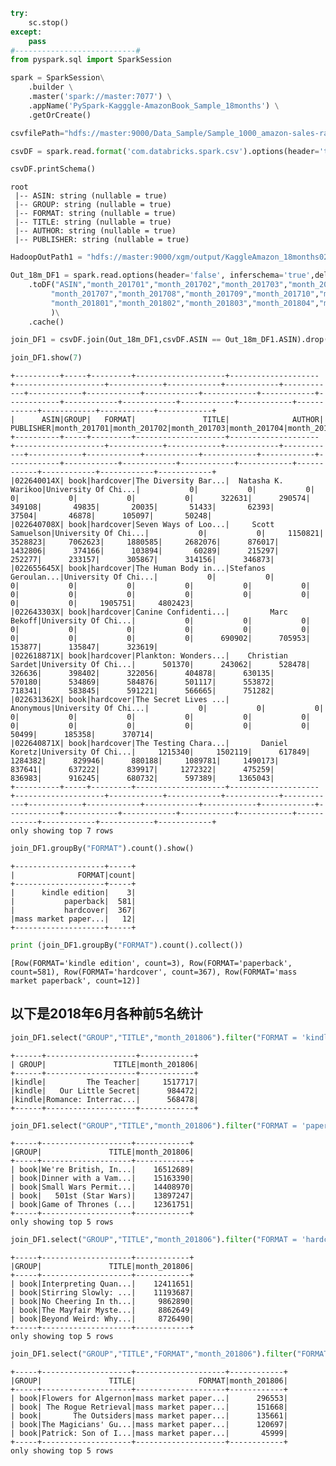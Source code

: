 

```python
try:
    sc.stop()
except:
    pass
#---------------------------#
from pyspark.sql import SparkSession

spark = SparkSession\
    .builder \
    .master('spark://master:7077') \
    .appName('PySpark-Kagggle-AmazonBook_Sample_18months') \
    .getOrCreate()
```


```python
csvfilePath="hdfs://master:9000/Data_Sample/Sample_1000_amazon-sales-rank-data-for-print-and-kindle-books/amazon_com_extras.csv"

csvDF = spark.read.format('com.databricks.spark.csv').options(header='true', inferschema='true').load(csvfilePath).cache()

csvDF.printSchema()
```

    root
     |-- ASIN: string (nullable = true)
     |-- GROUP: string (nullable = true)
     |-- FORMAT: string (nullable = true)
     |-- TITLE: string (nullable = true)
     |-- AUTHOR: string (nullable = true)
     |-- PUBLISHER: string (nullable = true)
    



```python
HadoopOutPath1 = "hdfs://master:9000/xgm/output/KaggleAmazon_18months02/part-00000"
```


```python
Out_18m_DF1 = spark.read.options(header='false', inferschema='true',delimiter='\t').csv(HadoopOutPath1)\
    .toDF("ASIN","month_201701","month_201702","month_201703","month_201704","month_201705","month_201706",\
         "month_201707","month_201708","month_201709","month_201710","month_201711","month_201712",\
         "month_201801","month_201802","month_201803","month_201804","month_201805","month_201806",\
         )\
    .cache()
```


```python
join_DF1 = csvDF.join(Out_18m_DF1,csvDF.ASIN == Out_18m_DF1.ASIN).drop(Out_18m_DF1.ASIN)
```


```python
join_DF1.show(7)
```

    +----------+-----+---------+--------------------+--------------------+--------------------+------------+------------+------------+------------+------------+------------+------------+------------+------------+------------+------------+------------+------------+------------+------------+------------+------------+------------+
    |      ASIN|GROUP|   FORMAT|               TITLE|              AUTHOR|           PUBLISHER|month_201701|month_201702|month_201703|month_201704|month_201705|month_201706|month_201707|month_201708|month_201709|month_201710|month_201711|month_201712|month_201801|month_201802|month_201803|month_201804|month_201805|month_201806|
    +----------+-----+---------+--------------------+--------------------+--------------------+------------+------------+------------+------------+------------+------------+------------+------------+------------+------------+------------+------------+------------+------------+------------+------------+------------+------------+
    |022640014X| book|hardcover|The Diversity Bar...|  Natasha K. Warikoo|University Of Chi...|           0|           0|           0|           0|           0|           0|           0|      322631|      290574|      349108|       49835|       20035|       51433|       62393|       37504|       46878|      105097|       50248|
    |022640708X| book|hardcover|Seven Ways of Loo...|     Scott Samuelson|University Of Chi...|           0|           0|     1150821|     3528823|     7062623|     1880585|     2682076|      876017|     1432806|      374166|      103894|       60289|      215297|      252277|      233157|      305867|      314156|      346873|
    |022655645X| book|hardcover|The Human Body in...|Stefanos Geroulan...|University Of Chi...|           0|           0|           0|           0|           0|           0|           0|           0|           0|           0|           0|           0|           0|           0|           0|           0|     1905751|     4802423|
    |022643303X| book|hardcover|Canine Confidenti...|         Marc Bekoff|University Of Chi...|           0|           0|           0|           0|           0|           0|           0|           0|           0|           0|           0|           0|           0|      690902|      705953|      153877|      135847|      323619|
    |022618871X| book|hardcover|Plankton: Wonders...|    Christian Sardet|University Of Chi...|      501370|      243062|      528478|      326636|      398402|      322056|      404878|      630135|      570180|      534869|      584876|      501117|      553872|      718341|      583845|      591221|      566665|      751282|
    |022631362X| book|hardcover|The Secret Lives ...|           Anonymous|University Of Chi...|           0|           0|           0|           0|           0|           0|           0|           0|           0|           0|           0|           0|           0|           0|           0|       50499|      185358|      370714|
    |022640871X| book|hardcover|The Testing Chara...|       Daniel Koretz|University Of Chi...|     1215340|     1502119|      617849|     1284382|      829946|      880188|     1089781|     1490173|      837641|      637222|      839917|     1272322|      475259|      836983|      916245|      680732|      597389|     1365043|
    +----------+-----+---------+--------------------+--------------------+--------------------+------------+------------+------------+------------+------------+------------+------------+------------+------------+------------+------------+------------+------------+------------+------------+------------+------------+------------+
    only showing top 7 rows
    



```python
join_DF1.groupBy("FORMAT").count().show()
```

    +--------------------+-----+
    |              FORMAT|count|
    +--------------------+-----+
    |      kindle edition|    3|
    |           paperback|  581|
    |           hardcover|  367|
    |mass market paper...|   12|
    +--------------------+-----+
    



```python
print (join_DF1.groupBy("FORMAT").count().collect())
```

    [Row(FORMAT='kindle edition', count=3), Row(FORMAT='paperback', count=581), Row(FORMAT='hardcover', count=367), Row(FORMAT='mass market paperback', count=12)]


## 以下是2018年6月各种前5名统计


```python
join_DF1.select("GROUP","TITLE","month_201806").filter("FORMAT = 'kindle edition'").sort("month_201806",ascending=False).show(5)
```

    +------+--------------------+------------+
    | GROUP|               TITLE|month_201806|
    +------+--------------------+------------+
    |kindle|         The Teacher|     1517717|
    |kindle|   Our Little Secret|      984472|
    |kindle|Romance: Interrac...|      568478|
    +------+--------------------+------------+
    



```python
join_DF1.select("GROUP","TITLE","month_201806").filter("FORMAT = 'paperback'").sort("month_201806",ascending=False).show(5)
```

    +-----+--------------------+------------+
    |GROUP|               TITLE|month_201806|
    +-----+--------------------+------------+
    | book|We're British, In...|    16512689|
    | book|Dinner with a Vam...|    15163390|
    | book|Small Wars Permit...|    14408970|
    | book|   501st (Star Wars)|    13897247|
    | book|Game of Thrones (...|    12361751|
    +-----+--------------------+------------+
    only showing top 5 rows
    



```python
join_DF1.select("GROUP","TITLE","month_201806").filter("FORMAT = 'hardcover'").sort("month_201806",ascending=False).show(5)
```

    +-----+--------------------+------------+
    |GROUP|               TITLE|month_201806|
    +-----+--------------------+------------+
    | book|Interpreting Quan...|    12411651|
    | book|Stirring Slowly: ...|    11193687|
    | book|No Cheering In th...|     9862890|
    | book|The Mayfair Myste...|     8862649|
    | book|Beyond Weird: Why...|     8726490|
    +-----+--------------------+------------+
    only showing top 5 rows
    



```python
join_DF1.select("GROUP","TITLE","FORMAT","month_201806").filter("FORMAT = 'mass market paperback'").sort("month_201806",ascending=False).show(5)
```

    +-----+--------------------+--------------------+------------+
    |GROUP|               TITLE|              FORMAT|month_201806|
    +-----+--------------------+--------------------+------------+
    | book|Flowers for Algernon|mass market paper...|      296553|
    | book| The Rogue Retrieval|mass market paper...|      151668|
    | book|       The Outsiders|mass market paper...|      135661|
    | book|The Magicians' Gu...|mass market paper...|      120697|
    | book|Patrick: Son of I...|mass market paper...|       45999|
    +-----+--------------------+--------------------+------------+
    only showing top 5 rows
    



```python

```
